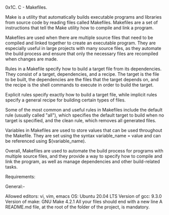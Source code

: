 0x1C. C - Makefiles.

Make is a utility that automatically builds executable programs and libraries from source code by reading files called Makefiles. Makefiles are a set of instructions that tell the Make utility how to compile and link a program.

Makefiles are used when there are multiple source files that need to be compiled and linked together to create an executable program. They are especially useful in large projects with many source files, as they automate the build process and ensure that only the necessary files are recompiled when changes are made.

Rules in a Makefile specify how to build a target file from its dependencies. They consist of a target, dependencies, and a recipe. The target is the file to be built, the dependencies are the files that the target depends on, and the recipe is the shell commands to execute in order to build the target.

Explicit rules specify exactly how to build a target file, while implicit rules specify a general recipe for building certain types of files. 

Some of the most common and useful rules in Makefiles include the default rule (usually called "all"), which specifies the default target to build when no target is specified, and the clean rule, which removes all generated files.

Variables in Makefiles are used to store values that can be used throughout the Makefile. They are set using the syntax variable_name = value and can be referenced using $(variable_name).

Overall, Makefiles are used to automate the build process for programs with multiple source files, and they provide a way to specify how to compile and link the program, as well as manage dependencies and other build-related tasks.

Requirements:

General:-

Allowed editors: vi, vim, emacs
OS: Ubuntu 20.04 LTS
Version of gcc: 9.3.0
Version of make: GNU Make 4.2.1
All your files should end with a new line
A README.md file, at the root of the folder of the project, is mandatory.
